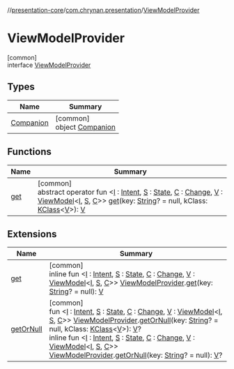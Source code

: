 //[presentation-core](../../../index.md)/[com.chrynan.presentation](../index.md)/[ViewModelProvider](index.md)

# ViewModelProvider

[common]\
interface [ViewModelProvider](index.md)

## Types

| Name | Summary |
|---|---|
| [Companion](-companion/index.md) | [common]<br>object [Companion](-companion/index.md) |

## Functions

| Name | Summary |
|---|---|
| [get](get.md) | [common]<br>abstract operator fun &lt;[I](get.md) : [Intent](../-intent/index.md), [S](get.md) : [State](../-state/index.md), [C](get.md) : [Change](../-change/index.md), [V](get.md) : [ViewModel](../-view-model/index.md)&lt;[I](get.md), [S](get.md), [C](get.md)&gt;&gt; [get](get.md)(key: [String](https://kotlinlang.org/api/latest/jvm/stdlib/kotlin/-string/index.html)? = null, kClass: [KClass](https://kotlinlang.org/api/latest/jvm/stdlib/kotlin.reflect/-k-class/index.html)&lt;[V](get.md)&gt;): [V](get.md) |

## Extensions

| Name | Summary |
|---|---|
| [get](../get.md) | [common]<br>inline fun &lt;[I](../get.md) : [Intent](../-intent/index.md), [S](../get.md) : [State](../-state/index.md), [C](../get.md) : [Change](../-change/index.md), [V](../get.md) : [ViewModel](../-view-model/index.md)&lt;[I](../get.md), [S](../get.md), [C](../get.md)&gt;&gt; [ViewModelProvider](index.md).[get](../get.md)(key: [String](https://kotlinlang.org/api/latest/jvm/stdlib/kotlin/-string/index.html)? = null): [V](../get.md) |
| [getOrNull](../get-or-null.md) | [common]<br>fun &lt;[I](../get-or-null.md) : [Intent](../-intent/index.md), [S](../get-or-null.md) : [State](../-state/index.md), [C](../get-or-null.md) : [Change](../-change/index.md), [V](../get-or-null.md) : [ViewModel](../-view-model/index.md)&lt;[I](../get-or-null.md), [S](../get-or-null.md), [C](../get-or-null.md)&gt;&gt; [ViewModelProvider](index.md).[getOrNull](../get-or-null.md)(key: [String](https://kotlinlang.org/api/latest/jvm/stdlib/kotlin/-string/index.html)? = null, kClass: [KClass](https://kotlinlang.org/api/latest/jvm/stdlib/kotlin.reflect/-k-class/index.html)&lt;[V](../get-or-null.md)&gt;): [V](../get-or-null.md)?<br>inline fun &lt;[I](../get-or-null.md) : [Intent](../-intent/index.md), [S](../get-or-null.md) : [State](../-state/index.md), [C](../get-or-null.md) : [Change](../-change/index.md), [V](../get-or-null.md) : [ViewModel](../-view-model/index.md)&lt;[I](../get-or-null.md), [S](../get-or-null.md), [C](../get-or-null.md)&gt;&gt; [ViewModelProvider](index.md).[getOrNull](../get-or-null.md)(key: [String](https://kotlinlang.org/api/latest/jvm/stdlib/kotlin/-string/index.html)? = null): [V](../get-or-null.md)? |
